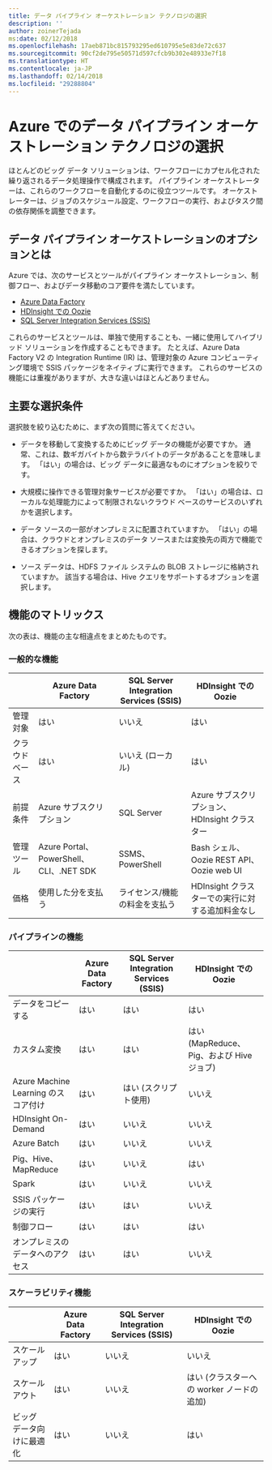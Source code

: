 ```yaml
---
title: データ パイプライン オーケストレーション テクノロジの選択
description: ''
author: zoinerTejada
ms:date: 02/12/2018
ms.openlocfilehash: 17aeb871bc815793295ed610795e5e83de72c637
ms.sourcegitcommit: 90cf2de795e50571d597cfcb9b302e48933e7f18
ms.translationtype: HT
ms.contentlocale: ja-JP
ms.lasthandoff: 02/14/2018
ms.locfileid: "29288804"
---
```

# <a name="choosing-a-data-pipeline-orchestration-technology-in-azure"></a>Azure でのデータ パイプライン オーケストレーション テクノロジの選択

ほとんどのビッグ データ ソリューションは、ワークフローにカプセル化された繰り返されるデータ処理操作で構成されます。 パイプライン オーケストレーターは、これらのワークフローを自動化するのに役立つツールです。 オーケストレーターは、ジョブのスケジュール設定、ワークフローの実行、およびタスク間の依存関係を調整できます。

## <a name="what-are-your-options-for-data-pipeline-orchestration"></a>データ パイプライン オーケストレーションのオプションとは

Azure では、次のサービスとツールがパイプライン オーケストレーション、制御フロー、およびデータ移動のコア要件を満たしています。

- [Azure Data Factory](/azure/data-factory/)
- [HDInsight での Oozie](/azure/hdinsight/hdinsight-use-oozie-linux-mac)
- [SQL Server Integration Services (SSIS)](/sql/integration-services/sql-server-integration-services)

これらのサービスとツールは、単独で使用することも、一緒に使用してハイブリッド ソリューションを作成することもできます。 たとえば、Azure Data Factory V2 の Integration Runtime (IR) は、管理対象の Azure コンピューティング環境で SSIS パッケージをネイティブに実行できます。 これらのサービスの機能には重複がありますが、大きな違いはほとんどありません。

## <a name="key-selection-criteria"></a>主要な選択条件

選択肢を絞り込むために、まず次の質問に答えてください。

- データを移動して変換するためにビッグ データの機能が必要ですか。 通常、これは、数ギガバイトから数テラバイトのデータがあることを意味します。 「はい」の場合は、ビッグ データに最適なものにオプションを絞りです。

- 大規模に操作できる管理対象サービスが必要ですか。 「はい」の場合は、ローカルな処理能力によって制限されないクラウド ベースのサービスのいずれかを選択します。

- データ ソースの一部がオンプレミスに配置されていますか。 「はい」の場合は、クラウドとオンプレミスのデータ ソースまたは変換先の両方で機能できるオプションを探します。

- ソース データは、HDFS ファイル システムの BLOB ストレージに格納されていますか。 該当する場合は、Hive クエリをサポートするオプションを選択します。

## <a name="capability-matrix"></a>機能のマトリックス

次の表は、機能の主な相違点をまとめたものです。

### <a name="general-capabilities"></a>一般的な機能

| | Azure Data Factory | SQL Server Integration Services (SSIS) | HDInsight での Oozie
| --- | --- | --- | --- |
| 管理対象 | はい | いいえ  | はい |
| クラウド ベース | はい | いいえ (ローカル) | はい |
| 前提条件 | Azure サブスクリプション | SQL Server  | Azure サブスクリプション、HDInsight クラスター |
| 管理ツール | Azure Portal、PowerShell、CLI、.NET SDK | SSMS、PowerShell | Bash シェル、Oozie REST API、Oozie web UI |
| 価格 | 使用した分を支払う | ライセンス/機能の料金を支払う | HDInsight クラスターでの実行に対する追加料金なし |

### <a name="pipeline-capabilities"></a>パイプラインの機能

| | Azure Data Factory | SQL Server Integration Services (SSIS) | HDInsight での Oozie
| --- | --- | --- | --- |
| データをコピーする | はい | はい | はい |
| カスタム変換 | はい | はい | はい (MapReduce、Pig、および Hive ジョブ) |
| Azure Machine Learning のスコア付け | はい | はい (スクリプト使用) | いいえ  |
| HDInsight On-Demand | はい | いいえ  | いいえ  |
| Azure Batch | はい | いいえ  | いいえ  |
| Pig、Hive、MapReduce | はい | いいえ  | はい |
| Spark | はい | いいえ  | いいえ  |
| SSIS パッケージの実行 | はい | はい | いいえ  |
| 制御フロー | はい | はい | はい  |
| オンプレミスのデータへのアクセス | はい | はい | いいえ  |

### <a name="scalability-capabilities"></a>スケーラビリティ機能

| | Azure Data Factory | SQL Server Integration Services (SSIS) | HDInsight での Oozie
| --- | --- | --- | --- |
| スケールアップ | はい | いいえ  | いいえ  |
| スケールアウト | はい | いいえ  | はい (クラスターへの worker ノードの追加) |
| ビッグ データ向けに最適化 | はい | いいえ  | はい |

